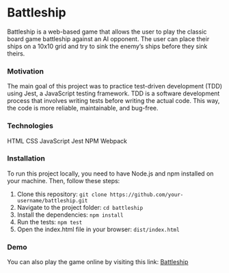 # Battleship

Battleship is a web-based game that allows the user to play the classic board game battleship against an AI opponent. The user can place their ships on a 10x10 grid and try to sink the enemy’s ships before they sink theirs.

### Motivation

The main goal of this project was to practice test-driven development (TDD) using Jest, a JavaScript testing framework. TDD is a software development process that involves writing tests before writing the actual code. This way, the code is more reliable, maintainable, and bug-free.

### Technologies

HTML
CSS
JavaScript
Jest
NPM 
Webpack

### Installation

To run this project locally, you need to have Node.js and npm installed on your machine. Then, follow these steps:

1. Clone this repository: `git clone https://github.com/your-username/battleship.git`
2. Navigate to the project folder: `cd battleship`
3. Install the dependencies: `npm install`
4. Run the tests: `npm test`
5. Open the index.html file in your browser:  `dist/index.html`

### Demo

You can also play the game online by visiting this link: [Battleship](https://elliot-akande.github.io/battleship/)
